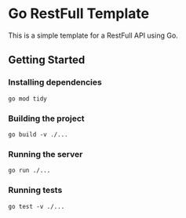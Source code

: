 # Go RestFull Template

This is a simple template for a RestFull API using Go.

## Getting Started

### Installing dependencies

```
go mod tidy
```

### Building the project

```
go build -v ./...
```

### Running the server

```
go run ./...
```

### Running tests

```
go test -v ./...
```
